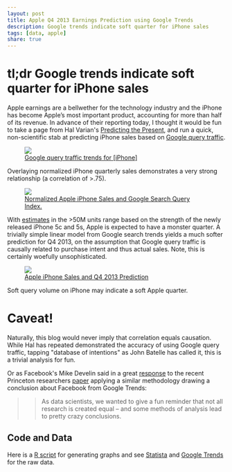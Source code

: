 ```yaml
---
layout: post
title: Apple Q4 2013 Earnings Prediction using Google Trends
description: Google trends indicate soft quarter for iPhone sales
tags: [data, apple]
share: true
---
```


# tl;dr Google trends indicate soft quarter for iPhone sales

Apple earnings are a bellwether for the technology industry and the iPhone has become Apple’s most important product, accounting for more than half of its revenue.  In advance of their reporting today, I thought it would be fun to take a page from Hal Varian's [Predicting the Present](http://static.googleusercontent.com/media/www.google.com/en/us/googleblogs/pdfs/google_predicting_the_present.pdf), and run a quick, non-scientific stab at predicting iPhone sales based on [Google query traffic](http://www.google.com/trends/explore#q=iphone).

<figure>
  <a href="http://www.google.com/trends/explore#q=iphone"><img src="{{ site.url }}/images/iphone-queries.png" /></a>
  <figcaption><a href="{{ site.url }}/images/iphone-queries.png" title="Google query traffic trends for iPhone">Google query traffic trends for [iPhone]</a></figcaption>
</figure>


Overlaying normalized iPhone quarterly sales demonstrates a very strong relationship (a correlation of >.75).

<figure>
  <a href="{{ site.url }}/images/iphone-norm-sales-queries.png"><img src="{{ site.url }}/images/iphone-norm-sales-queries.png" /></a>
  <figcaption><a href="{{ site.url }}/images/iphone-norm-sales-queries.png" title="Normalized Apple iPhone Sales and Google Search Query Index">Normalized Apple iPhone Sales and Google Search Query Index.</a></figcaption>
</figure>

With [estimates](http://blogs.wsj.com/digits/2014/01/27/apple-earnings-what-to-watch-2/) in the >50M units range based on the strength of the newly released iPhone 5c and 5s, Apple is expected to have a monster quarter.  A trivially simple linear model from Google search trends yields a much softer prediction for Q4 2013, on the assumption that Google query traffic is causally related to purchase intent and thus actual sales.  Note, this is certainly woefully unsophisticated.

<figure>
  <a href="{{ site.url }}/images/iphone-pred-sales.png"><img src="{{ site.url }}/images/iphone-pred-sales.png" /></a>
  <figcaption><a href="{{ site.url }}/images/iphone-pred-sales.png" title="Apple iPhone Sales and Q4 2013 Prediction">Apple iPhone Sales and Q4 2013 Prediction</a></figcaption>
</figure>

Soft query volume on iPhone may indicate a soft Apple quarter.

# Caveat!

Naturally, this blog would never imply that correlation equals causation.  While Hal has repeated demonstrated the accuracy of using Google query traffic, tapping "database of intentions" as John Batelle has called it, this is a trivial analysis for fun.

Or as Facebook's Mike Develin said in a great [response](https://www.prod.facebook.com/notes/mike-develin/debunking-princeton/10151947421191849) to the recent Princeton researchers [paper](http://arxiv.org/pdf/1401.4208v1.pdf) applying a similar methodology drawing a conclusion about Facebook from Google Trends:
>> As data scientists, we wanted to give a fun reminder that not all research is created equal – and some methods of analysis lead to pretty crazy conclusions.


## Code and Data

Here is a [R script](https://gist.github.com/jdavidson/8654897) for generating graphs and see [Statista](http://www.statista.com/statistics/263401/global-apple-iphone-sales-since-3rd-quarter-2007/) and [Google Trends](http://www.google.com/trends/explore#q=iphone) for the raw data.

